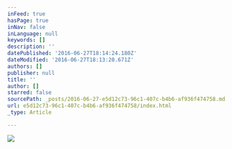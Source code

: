 ```yaml
---
inFeed: true
hasPage: true
inNav: false
inLanguage: null
keywords: []
description: ''
datePublished: '2016-06-27T18:14:24.180Z'
dateModified: '2016-06-27T18:13:20.671Z'
authors: []
publisher: null
title: ''
author: []
starred: false
sourcePath: _posts/2016-06-27-e5d12c73-96c1-407c-b4b6-af936f474758.md
url: e5d12c73-96c1-407c-b4b6-af936f474758/index.html
_type: Article

---
```

![](https://the-grid-user-content.s3-us-west-2.amazonaws.com/4907eea3-c3f1-4afd-b55e-49b979b1d068.jpg)